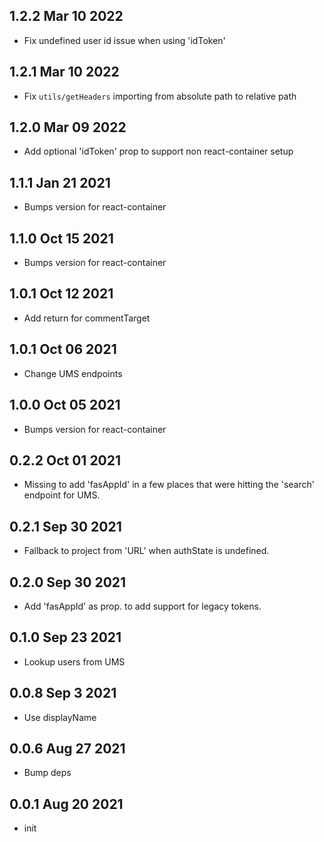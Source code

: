 ## 1.2.2 Mar 10 2022

- Fix undefined user id issue when using 'idToken'

## 1.2.1 Mar 10 2022

- Fix `utils/getHeaders` importing from absolute path to relative path

## 1.2.0 Mar 09 2022

- Add optional 'idToken' prop to support non react-container setup

## 1.1.1 Jan 21 2021

- Bumps version for react-container

## 1.1.0 Oct 15 2021

- Bumps version for react-container

## 1.0.1 Oct 12 2021

- Add return for commentTarget

## 1.0.1 Oct 06 2021

- Change UMS endpoints

## 1.0.0 Oct 05 2021

- Bumps version for react-container

## 0.2.2 Oct 01 2021

- Missing to add 'fasAppId' in a few places that were hitting the 'search' endpoint for UMS.

## 0.2.1 Sep 30 2021

- Fallback to project from 'URL' when authState is undefined.

## 0.2.0 Sep 30 2021

- Add 'fasAppId' as prop. to add support for legacy tokens.

## 0.1.0 Sep 23 2021

- Lookup users from UMS

## 0.0.8 Sep 3 2021

- Use displayName

## 0.0.6 Aug 27 2021

- Bump deps

## 0.0.1 Aug 20 2021

- init
